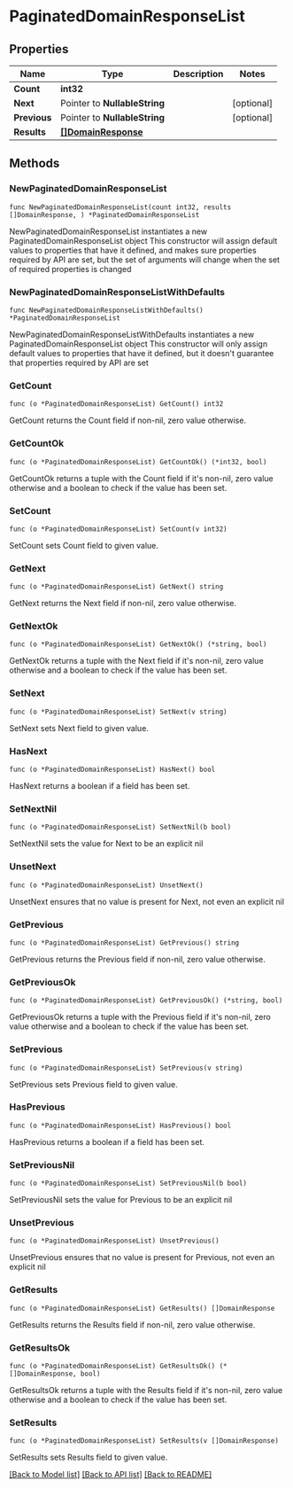 # PaginatedDomainResponseList

## Properties

Name | Type | Description | Notes
------------ | ------------- | ------------- | -------------
**Count** | **int32** |  | 
**Next** | Pointer to **NullableString** |  | [optional] 
**Previous** | Pointer to **NullableString** |  | [optional] 
**Results** | [**[]DomainResponse**](DomainResponse.md) |  | 

## Methods

### NewPaginatedDomainResponseList

`func NewPaginatedDomainResponseList(count int32, results []DomainResponse, ) *PaginatedDomainResponseList`

NewPaginatedDomainResponseList instantiates a new PaginatedDomainResponseList object
This constructor will assign default values to properties that have it defined,
and makes sure properties required by API are set, but the set of arguments
will change when the set of required properties is changed

### NewPaginatedDomainResponseListWithDefaults

`func NewPaginatedDomainResponseListWithDefaults() *PaginatedDomainResponseList`

NewPaginatedDomainResponseListWithDefaults instantiates a new PaginatedDomainResponseList object
This constructor will only assign default values to properties that have it defined,
but it doesn't guarantee that properties required by API are set

### GetCount

`func (o *PaginatedDomainResponseList) GetCount() int32`

GetCount returns the Count field if non-nil, zero value otherwise.

### GetCountOk

`func (o *PaginatedDomainResponseList) GetCountOk() (*int32, bool)`

GetCountOk returns a tuple with the Count field if it's non-nil, zero value otherwise
and a boolean to check if the value has been set.

### SetCount

`func (o *PaginatedDomainResponseList) SetCount(v int32)`

SetCount sets Count field to given value.


### GetNext

`func (o *PaginatedDomainResponseList) GetNext() string`

GetNext returns the Next field if non-nil, zero value otherwise.

### GetNextOk

`func (o *PaginatedDomainResponseList) GetNextOk() (*string, bool)`

GetNextOk returns a tuple with the Next field if it's non-nil, zero value otherwise
and a boolean to check if the value has been set.

### SetNext

`func (o *PaginatedDomainResponseList) SetNext(v string)`

SetNext sets Next field to given value.

### HasNext

`func (o *PaginatedDomainResponseList) HasNext() bool`

HasNext returns a boolean if a field has been set.

### SetNextNil

`func (o *PaginatedDomainResponseList) SetNextNil(b bool)`

 SetNextNil sets the value for Next to be an explicit nil

### UnsetNext
`func (o *PaginatedDomainResponseList) UnsetNext()`

UnsetNext ensures that no value is present for Next, not even an explicit nil
### GetPrevious

`func (o *PaginatedDomainResponseList) GetPrevious() string`

GetPrevious returns the Previous field if non-nil, zero value otherwise.

### GetPreviousOk

`func (o *PaginatedDomainResponseList) GetPreviousOk() (*string, bool)`

GetPreviousOk returns a tuple with the Previous field if it's non-nil, zero value otherwise
and a boolean to check if the value has been set.

### SetPrevious

`func (o *PaginatedDomainResponseList) SetPrevious(v string)`

SetPrevious sets Previous field to given value.

### HasPrevious

`func (o *PaginatedDomainResponseList) HasPrevious() bool`

HasPrevious returns a boolean if a field has been set.

### SetPreviousNil

`func (o *PaginatedDomainResponseList) SetPreviousNil(b bool)`

 SetPreviousNil sets the value for Previous to be an explicit nil

### UnsetPrevious
`func (o *PaginatedDomainResponseList) UnsetPrevious()`

UnsetPrevious ensures that no value is present for Previous, not even an explicit nil
### GetResults

`func (o *PaginatedDomainResponseList) GetResults() []DomainResponse`

GetResults returns the Results field if non-nil, zero value otherwise.

### GetResultsOk

`func (o *PaginatedDomainResponseList) GetResultsOk() (*[]DomainResponse, bool)`

GetResultsOk returns a tuple with the Results field if it's non-nil, zero value otherwise
and a boolean to check if the value has been set.

### SetResults

`func (o *PaginatedDomainResponseList) SetResults(v []DomainResponse)`

SetResults sets Results field to given value.



[[Back to Model list]](../README.md#documentation-for-models) [[Back to API list]](../README.md#documentation-for-api-endpoints) [[Back to README]](../README.md)


